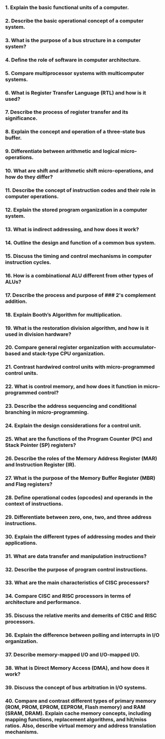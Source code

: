 ### 1. Explain the basic functional units of a computer.
### 2. Describe the basic operational concept of a computer system.
### 3. What is the purpose of a bus structure in a computer system?
### 4. Define the role of software in computer architecture.
### 5. Compare multiprocessor systems with multicomputer systems.
### 6. What is Register Transfer Language (RTL) and how is it used?
### 7. Describe the process of register transfer and its significance.
### 8. Explain the concept and operation of a three-state bus buffer.
### 9. Differentiate between arithmetic and logical micro-operations.
### 10. What are shift and arithmetic shift micro-operations, and how do they differ?
### 11. Describe the concept of instruction codes and their role in computer operations.
### 12. Explain the stored program organization in a computer system.
### 13. What is indirect addressing, and how does it work?
### 14. Outline the design and function of a common bus system.
### 15. Discuss the timing and control mechanisms in computer instruction cycles.
### 16. How is a combinational ALU different from other types of ALUs?
### 17. Describe the process and purpose of ### 2's complement addition.
### 18. Explain Booth’s Algorithm for multiplication.
### 19. What is the restoration division algorithm, and how is it used in division hardware?
### 20. Compare general register organization with accumulator-based and stack-type CPU organization.
### 21. Contrast hardwired control units with micro-programmed control units.
### 22. What is control memory, and how does it function in micro-programmed control?
### 23. Describe the address sequencing and conditional branching in micro-programming.
### 24. Explain the design considerations for a control unit.
### 25. What are the functions of the Program Counter (PC) and Stack Pointer (SP) registers?
### 26. Describe the roles of the Memory Address Register (MAR) and Instruction Register (IR).
### 27. What is the purpose of the Memory Buffer Register (MBR) and Flag registers?
### 28. Define operational codes (opcodes) and operands in the context of instructions.
### 29. Differentiate between zero, one, two, and three address instructions.
### 30. Explain the different types of addressing modes and their applications.
### 31. What are data transfer and manipulation instructions?
### 32. Describe the purpose of program control instructions.
### 33. What are the main characteristics of CISC processors?
### 34. Compare CISC and RISC processors in terms of architecture and performance.
### 35. Discuss the relative merits and demerits of CISC and RISC processors.
### 36. Explain the difference between polling and interrupts in I/O organization.
### 37. Describe memory-mapped I/O and I/O-mapped I/O.
### 38. What is Direct Memory Access (DMA), and how does it work?
### 39. Discuss the concept of bus arbitration in I/O systems.
### 40. Compare and contrast different types of primary memory (ROM, PROM, EPROM, EEPROM, Flash memory) and RAM (SRAM, DRAM). Explain cache memory concepts, including mapping functions, replacement algorithms, and hit/miss ratios. Also, describe virtual memory and address translation mechanisms.
